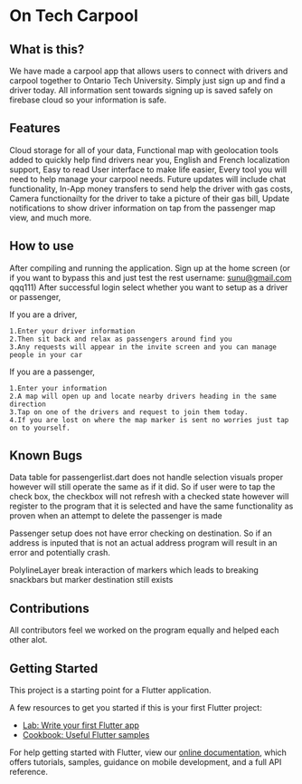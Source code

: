 # On Tech Carpool

## What is this?

We have made a carpool app that allows users to connect with drivers and carpool together to Ontario Tech University. Simply just sign up and find a driver today. All information sent towards signing up is saved safely on firebase cloud so your information is safe.

## Features

Cloud storage for all of your data, Functional map with geolocation tools added to quickly help find drivers near you, English and French localization support, Easy to read User interface to make life easier, Every tool you will need to help manage your carpool needs. Future updates will include chat functionality, In-App money transfers to send help the driver with gas costs, Camera functionailty for the driver to take a picture of their gas bill, Update notifications to show driver information on tap from the passenger map view, and much more.

## How to use

After compiling and running the application. Sign up at the home screen (or if you want to bypass this and just test the rest username: sunu@gmail.com qqq111)
After successful login select whether you want to setup as a driver or passenger,

If you are a driver,
```
1.Enter your driver information
2.Then sit back and relax as passengers around find you
3.Any requests will appear in the invite screen and you can manage people in your car
```
If you are a passenger,
```
1.Enter your information
2.A map will open up and locate nearby drivers heading in the same direction
3.Tap on one of the drivers and request to join them today.
4.If you are lost on where the map marker is sent no worries just tap on to yourself.
```
## Known Bugs

Data table for passengerlist.dart does not handle selection visuals proper however will still operate the same as if it did. So if user were to tap the check box, the checkbox will not refresh with a checked state however will register to the program that it is selected and have the same functionality as proven when an attempt to delete the passenger is made

Passenger setup does not have error checking on destination. So if an address is inputed that is not an actual address program will result in an error and potentially crash.

PolylineLayer break interaction of markers which leads to breaking snackbars but marker destination still exists


## Contributions

All contributors feel we worked on the program equally and helped each other alot.


## Getting Started

This project is a starting point for a Flutter application.

A few resources to get you started if this is your first Flutter project:

- [Lab: Write your first Flutter app](https://flutter.dev/docs/get-started/codelab)
- [Cookbook: Useful Flutter samples](https://flutter.dev/docs/cookbook)

For help getting started with Flutter, view our
[online documentation](https://flutter.dev/docs), which offers tutorials,
samples, guidance on mobile development, and a full API reference.
